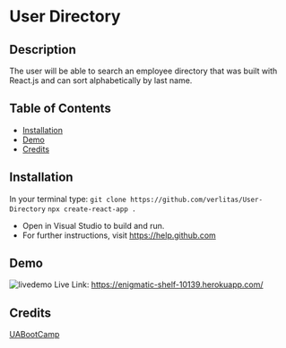 # User Directory

## Description
The user will be able to search an employee directory that was built with React.js and can sort alphabetically by last name.

## Table of Contents
* [Installation](#installation)
* [Demo](#demo)
* [Credits](#credits)

## Installation
In your terminal type: 
```git clone https://github.com/verlitas/User-Directory```
```npx create-react-app .```
* Open in Visual Studio to build and run.
* For further instructions, visit https://help.github.com

## Demo
![livedemo](public/user.gif)
Live Link: https://enigmatic-shelf-10139.herokuapp.com/

## Credits
[UABootCamp](https://bootcamp.ce.arizona.edu/coding/)  
